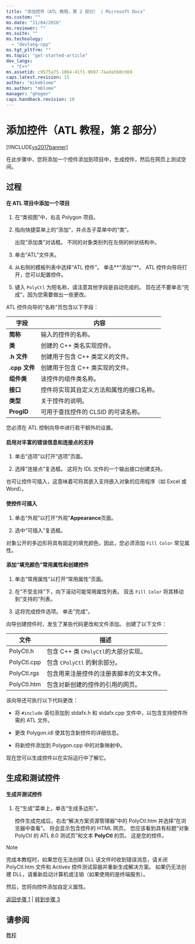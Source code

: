 ```yaml
---
title: "添加控件（ATL 教程，第 2 部分） | Microsoft Docs"
ms.custom: ""
ms.date: "11/04/2016"
ms.reviewer: ""
ms.suite: ""
ms.technology: 
  - "devlang-cpp"
ms.tgt_pltfrm: ""
ms.topic: "get-started-article"
dev_langs: 
  - "C++"
ms.assetid: c9575a75-1064-41f1-9697-7aada560c669
caps.latest.revision: 15
author: "mikeblome"
ms.author: "mblome"
manager: "ghogen"
caps.handback.revision: 10
---
```

# 添加控件（ATL 教程，第 2 部分）
[!INCLUDE[vs2017banner](../assembler/inline/includes/vs2017banner.md)]

在此步骤中，您将添加一个控件添加到项目中，生成控件，然后在网页上测试空间。  
  
## 过程  
  
#### 在 ATL 项目中添加一个项目  
  
1.  在“类视图”中，右击 Polygon 项目。  
  
2.  指向快捷菜单上的“添加”，并点击子菜单中的“类”。  
  
     出现“添加类”对话框。  不同的对象类别列在左侧的树状结构中。  
  
3.  单击“ATL”文件夹。  
  
4.  从右侧的模板列表中选择“ATL 控件”。  单击**“添加”**。  ATL 控件向导将打开，您可以配置控件。  
  
5.  键入 `PolyCtl` 为短名称，请注意其他字段是自动完成的。  现在还不要单击“完成”，因为您需要做出一些更改。  
  
 ATL 控件向导的“名称”页包含以下字段：  
  
|字段|内容|  
|--------|--------|  
|**简称**|输入的控件的名称。|  
|**类**|创建的 C\+\+ 类名实现控件。|  
|**.h 文件**|创建用于包含 C\+\+ 类定义的文件。|  
|**.cpp 文件**|创建用于包含 C\+\+ 类实现的文件。|  
|**组件类**|该控件的组件类名称。|  
|**接口**|控件将实现其自定义方法和属性的接口名称。|  
|**类型**|关于控件的说明。|  
|**ProgID**|可用于查找控件的 CLSID 的可读名称。|  
  
 您必须在 ATL 控制向导中进行若干额外的设置。  
  
#### 启用对丰富的错误信息和连接点的支持  
  
1.  单击“选项”以打开“选项”页面。  
  
2.  选择“连接点”复选框。  这将为 IDL 文件的一个输出接口创建支持。  
  
 也可让控件可插入，这意味着可将其嵌入支持嵌入对象的应用程序（如 Excel 或 Word）。  
  
#### 使控件可插入  
  
1.  单击“外观”以打开“外观”**Appearance**页面。  
  
2.  选中“可插入”复选框。  
  
 对象公开的多边形将具有固定的填充颜色，因此，您必须添加 `Fill Color` 常见属性。  
  
#### 添加“填充颜色”常用属性和创建控件  
  
1.  单击“常用属性”以打开“常用属性”页面。  
  
2.  在“不受支持”下，向下滚动可能常用属性列表。  双击 `Fill Color` 将其移动到“支持的”列表。  
  
3.  这将完成控件选项。  单击“完成”。  
  
 向导创建控件时，发生了某些代码更改和文件添加。  创建了以下文件：  
  
|文件|描述|  
|--------|--------|  
|PolyCtl.h|包含 C\+\+ 类 `CPolyCtl`的大部分实现。|  
|PolyCtl.cpp|包含 `CPolyCtl` 的剩余部分。|  
|PolyCtl.rgs|包含用来注册控件的注册表脚本的文本文件。|  
|PolyCtl.htm|包含对新创建的控件的引用的网页。|  
  
 该向导还可执行以下代码更改：  
  
-   将 `#include` 语句添加到 stdafx.h 和 stdafx.cpp 文件中，以包含支持控件所需的 ATL 文件。  
  
-   更改 Polygon.idl 使其包含新控件的详细信息。  
  
-   将新控件添加到 Polygon.cpp 中的对象映射中。  
  
 现在您可以生成控件以在实际运行中了解它。  
  
## 生成和测试控件  
  
#### 生成并测试控件  
  
1.  在“生成”菜单上，单击“生成多边形”。  
  
     控件生成完成后，右击“解决方案资源管理器”中的 PolyCtl.htm 并选择“在浏览器中查看”。  将会显示包含控件的 HTML 网页。  您应该看到具有标题“对象 PolyCtl 的 ATL 8.0 测试页”和文本 **PolyCtl** 的页。  这是您的控件。  
  
> [!NOTE]
>  完成本教程时，如果您在无法创建 DLL 该文件时收到错误消息，请关闭 PolyCtl.htm 文件和 Activex 控件测试容器并重新生成解决方案。  如果仍无法创建 DLL，请重新启动计算机或注销（如果使用的是终端服务）。  
  
 然后，您将向控件添加自定义属性。  
  
 [返回步骤 1](../atl/creating-the-project-atl-tutorial-part-1.md) &#124; [转到步骤 3](../atl/adding-a-property-to-the-control-atl-tutorial-part-3.md)  
  
## 请参阅  
 [教程](../atl/active-template-library-atl-tutorial.md)